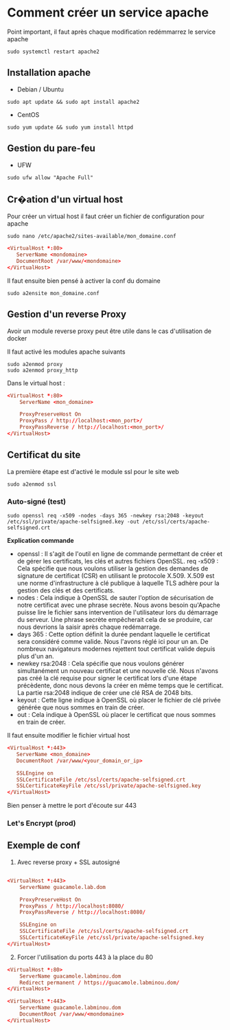 # Comment créer un service apache 


Point important, il faut après chaque modification redémmarrez le service apache
```shell
sudo systemctl restart apache2
```

## Installation apache 

- Debian / Ubuntu
```shell
sudo apt update && sudo apt install apache2
```

- CentOS
```shell
sudo yum update && sudo yum install httpd
```

## Gestion du pare-feu

- UFW
```shell
sudo ufw allow "Apache Full"
```

## Cr�ation d'un virtual host
Pour créer un virtual host il faut créer un fichier de configuration pour apache

```shell
sudo nano /etc/apache2/sites-available/mon_domaine.conf
```

```conf
<VirtualHost *:80>
   ServerName <mondomaine>
   DocumentRoot /var/www/<mondomaine>
</VirtualHost>
```

Il faut ensuite bien pensé à activer la conf du domaine

```shell
sudo a2ensite mon_domaine.conf
```

## Gestion d'un reverse Proxy 

Avoir un module reverse proxy peut être utile dans le cas d'utilisation de docker

Il faut activé les modules apache suivants
```shell
sudo a2enmod proxy
sudo a2enmod proxy_http
```

Dans le virtual host :
```conf
<VirtualHost *:80>
    ServerName <mon_domaine>

    ProxyPreserveHost On
    ProxyPass / http://localhost:<mon_port>/
    ProxyPassReverse / http://localhost:<mon_port>/
</VirtualHost>
```

## Certificat du site

La première étape est d'activé le module ssl pour le site web

```shell
sudo a2enmod ssl
```

### Auto-signé (test)

```shell
sudo openssl req -x509 -nodes -days 365 -newkey rsa:2048 -keyout /etc/ssl/private/apache-selfsigned.key -out /etc/ssl/certs/apache-selfsigned.crt
```
**Explication commande**
- openssl : Il s'agit de l'outil en ligne de commande permettant de créer et de gérer les certificats, les clés et autres fichiers OpenSSL.
req -x509 : Cela spécifie que nous voulons utiliser la gestion des demandes de signature de certificat (CSR) en utilisant le protocole X.509. X.509 est une norme d'infrastructure à clé publique à laquelle TLS adhère pour la gestion des clés et des certificats.
- nodes : Cela indique à OpenSSL de sauter l'option de sécurisation de notre certificat avec une phrase secrète. Nous avons besoin qu'Apache puisse lire le fichier sans intervention de l'utilisateur lors du démarrage du serveur. Une phrase secrète empêcherait cela de se produire, car nous devrions la saisir après chaque redémarrage.
- days 365 : Cette option définit la durée pendant laquelle le certificat sera considéré comme valide. Nous l'avons réglé ici pour un an. De nombreux navigateurs modernes rejettent tout certificat valide depuis plus d'un an.
- newkey rsa:2048 : Cela spécifie que nous voulons générer simultanément un nouveau certificat et une nouvelle clé. Nous n'avons pas créé la clé requise pour signer le certificat lors d'une étape précèdente, donc nous devons la créer en même temps que le certificat. La partie rsa:2048 indique de créer une clé RSA de 2048 bits.
- keyout : Cette ligne indique à OpenSSL où placer le fichier de clé privée générée que nous sommes en train de créer.
- out : Cela indique à OpenSSL où placer le certificat que nous sommes en train de créer.

Il faut ensuite modifier le fichier virtual host

```conf
<VirtualHost *:443>
   ServerName <mon_domaine>
   DocumentRoot /var/www/<your_domain_or_ip>

   SSLEngine on
   SSLCertificateFile /etc/ssl/certs/apache-selfsigned.crt
   SSLCertificateKeyFile /etc/ssl/private/apache-selfsigned.key
</VirtualHost>
```
Bien penser à mettre le port d'écoute sur 443

### Let's Encrypt (prod)


## Exemple de conf

1. Avec reverse proxy + SSL autosigné
```conf

<VirtualHost *:443>
    ServerName guacamole.lab.dom

    ProxyPreserveHost On
    ProxyPass / http://localhost:8080/
    ProxyPassReverse / http://localhost:8080/

    SSLEngine on
    SSLCertificateFile /etc/ssl/certs/apache-selfsigned.crt
    SSLCertificateKeyFile /etc/ssl/private/apache-selfsigned.key
</VirtualHost>

```

2. Forcer l'utilisation du ports 443 à la place du 80
```conf
<VirtualHost *:80>
    ServerName guacamole.labminou.dom
    Redirect permanent / https://guacamole.labminou.dom/
</VirtualHost>

<VirtualHost *:443>
    ServerName guacamole.labminou.dom
    DocumentRoot /var/www/<mondomaine>
</VirtualHost>
```